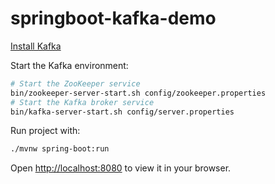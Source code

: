 # springboot-kafka-demo

[Install Kafka](https://kafka.apache.org/quickstart)

Start the Kafka environment:

```bash
# Start the ZooKeeper service
bin/zookeeper-server-start.sh config/zookeeper.properties
# Start the Kafka broker service
bin/kafka-server-start.sh config/server.properties
```

Run project with:

```bash
./mvnw spring-boot:run
```

Open [http://localhost:8080](http://localhost:8080) to view it in your browser.

